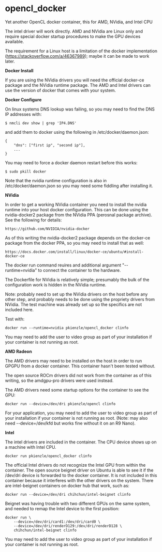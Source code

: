 # opencl_docker
Yet another OpenCL docker container, this for AMD, NVidia, and Intel CPU

The intel driver will work directly.  AMD and NVidia are Linux only and 
require special docker startup procedures to make the GPU devices available.  

The requirement for a Linux host is a limitation of the docker implementation
(<https://stackoverflow.com/a/46367989>); maybe it can be made to work later.

**Docker Install**

If you are using the NVidia drivers you will need the official docker-ce
package and the NVidia runtime package.  The AMD and Intel drivers can use 
the version of docker that comes with your system.

**Docker Configure**

On linux systems DNS lookup was failing, so you may need to find
the DNS IP addresses with:

    $ nmcli dev show | grep 'IP4.DNS'

and add them to docker using the following in /etc/docker/daemon.json:

    {
        "dns": ["first ip", "second ip"],
        ...
    }

You may need to force a docker daemon restart before this works:

    $ sudo pkill docker

Note that the nvidia runtime configuration is also in /etc/docker/daemon.json
so you may need some fiddling after installing it.

**NVidia**

In order to get a working NVidia container you need to install the nvidia
runtime into your host docker configuration.  This can be done using
the nvidia-docker2 package from the NVidia PPA (perosnal package archive).  
See the following for details:

    https://github.com/NVIDIA/nvidia-docker

As of this writing the nvidia-docker2 package depends on the docker-ce package 
from the docker PPA, so you may need to install that as well:

    https://docs.docker.com/install/linux/docker-ce/ubuntu/#install-docker-ce

The docker run command reuires and additional argument "--runtime=nvidia" to
connect the container to the hardware.

The Dockerfile for NVidia is relatively simple; presumably the bulk of the
configuration work is hidden in the NVidia runtime.

Note: probably need to set up the NVidia drivers on the host before any other
step, and probably needs to be done using the propriety drivers from NVidia.
The test machine was already set up so the specifics are not included here.

Test with:

    docker run --runtime=nvidia pkienzle/opencl_docker clinfo

You may need to add the user to video group as part of your installation
if your container is not running as root.

**AMD Radeon**

The AMD drivers may need to be installed on the host in order to run GPGPU 
from a docker container.  This container hasn't been tested without.

The open source ROCm drivers did not work from the container as of this 
writing, so the amdgpu-pro drivers were used instead.

The AMD drivers need some startup options for the container to see the GPU:

    docker run --device=/dev/dri pkienzle/opencl clinfo

For your application, you may need to add the user to video group as part 
of your installation if your container is not running as root. (Note: may
also need --device=/dev/kfd but works fine without it on an R9 Nano).

**Intel**

The intel drivers are included in the container.  The CPU device shows up on
a machine with Intel CPU.

    docker run pkienzle/opencl_docker clinfo

The official Intel drivers do not recognize the Intel GPU from within the
container. The open source beignet driver on Ubuntu is able to see it if 
the /dev/dri device is forwarded to the docker container.  It is not 
included in this container because it interferes with the other drivers 
on the system.  There are intel-beignet containers on docker hub that work,
such as:

    docker run --device=/dev/dri chihchun/intel-beignet clinfo

Beignet was having trouble with two different GPUs on the same system,
and needed to remap the Intel device to the first position:

    docker run \
        --device=/dev/dri/card1:/dev/dri/card0 \
        --device=/dev/dri/renderD129:/dev/dri/renderD128 \
        chihchun/intel-beignet clinfo

You may need to add the user to video group as part of your installation
if your container is not running as root.
